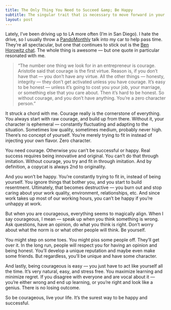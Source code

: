 ```yaml
---
title: The Only Thing You Need to Succeed &amp; Be Happy
subtitle: The singular trait that is necessary to move forward in your career.
layout: post
---
```


Lately, I’ve been driving up to LA more often (I’m in San Diego). I hate the drive, so I usually throw a [PandoMonthly](http://bit.ly/10cuVtN "PandoMonthly") talk into my car to help pass time. They’re all spectacular, but one that continues to stick out is the [Ben Horowitz chat](http://bit.ly/15q6s8T "Fireside Chat with Ben Horowitz"). The whole thing is awesome — but one quote in particular resonated with me.

>“The number one thing we look for in an entrepreneur is courage. Aristotle said that courage is the first virtue. Reason is, if you don’t have that — you don’t have any virtue. All the other things — honesty, integrity — they don’t get activated unless you have courage. It’s easy to be honest — unless it’s going to cost you your job, your marriage, or something else that you care about. Then it’s hard to be honest. So without courage, and you don’t have anything. You’re a zero character person.”

It struck a chord with me. Courage really is the cornerstone of everything. You always start with raw courage, and build up from there. Without it, your character is ephemeral — constantly fluctuating and adapting to the situation. Sometimes low quality, sometimes medium, probably never high. There’s no concept of yourself. You’re merely trying to fit in instead of injecting your own flavor. Zero character.

You need courage. Otherwise you can’t be successful or happy. Real success requires being innovative and original. You can’t do that through imitation. Without courage, you try and fit in through imitation. And by definition, a copycat is always 2nd to originality.

And you won’t be happy. You’re constantly trying to fit in, instead of being yourself. You ignore things that bother you, and you start to build resentment. Ultimately, that becomes destructive — you burn out and stop caring about your work quality, environment, relationships, etc. And since work takes up most of our working hours, you can’t be happy if you’re unhappy at work.

But when you are courageous, everything seems to magically align. When I say courageous, I mean — speak up when you think something is wrong. Ask questions, have an opinion, do what you think is right. Don’t worry about what the norm is or what other people will think. Be yourself.

You might step on some toes. You might piss some people off. They’ll get over it. In the long run, people will respect you for having an opinion and being honest. You’ll develop a unique reputation and maybe even make some friends. But regardless, you’ll be unique and have some character.

And lastly, being courageous is easy — you just have to act like yourself all the time. It’s very natural, easy, and stress free. You maximize learning and minimize regret. If you disagree with everyone and are vocal about it — you’re either wrong and end up learning, or you’re right and look like a genius. There is no losing outcome.

So be courageous, live your life. It’s the surest way to be happy and successful.

